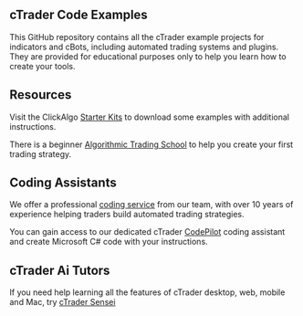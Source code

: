 ## cTrader Code Examples

This GitHub repository contains all the cTrader example projects for indicators and cBots, including automated trading systems and plugins. They are provided for educational purposes only to help you learn how to create your tools.

## Resources

Visit the ClickAlgo [Starter Kits](https://clickalgo.com/free-cbots) to download some examples with additional instructions.

There is a beginner [Algorithmic Trading School](https://clickalgo.com/algorithmic-trading-course) to help you create your first trading strategy.

## Coding Assistants

We offer a professional [coding service](https://clickalgo.com/ctrader-programming) from our team, with over 10 years of experience helping traders build automated trading strategies.

You can gain access to our dedicated cTrader [CodePilot](https://clickalgo.com/codepilot) coding assistant and create Microsoft C# code with your instructions.

## cTrader Ai Tutors

If you need help learning all the features of cTrader desktop, web, mobile and Mac, try [cTrader Sensei](https://clickalgo.com/sensei-ai)
